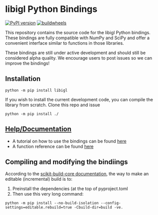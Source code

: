 # libigl Python Bindings
[![PyPI version](https://badge.fury.io/py/libigl.svg)](https://pypi.org/project/libigl/)
[![buildwheels](https://github.com/libigl/libigl-python-bindings/actions/workflows/wheels.yml/badge.svg)](https://github.com/libigl/libigl-python-bindings/actions/workflows/wheels.yml?query=branch%3Amain)


This repository contains the source code for the libigl Python bindings. These bindings are fully compatible with NumPy and SciPy and offer a convenient interface similar to functions in those libraries.

These bindings are still under active development and should still be considered alpha quality. We encourage users to post issues so we can improve the bindings!

## Installation

```
python -m pip install libigl
```

If you wish to install the current development code, you can compile the library from scratch. Clone this repo and issue

```
python -m pip install ./
```


## [Help/Documentation](https://libigl.github.io/libigl-python-bindings/)

* A tutorial on how to use the bindings can be found [here](https://libigl.github.io/libigl-python-bindings/tutorials/)
* A function reference can be found [here](https://libigl.github.io/libigl-python-bindings/igl_docs/)

## Compiling and modifying the bindiings

According to the [scikit-build-core documentation](https://scikit-build-core.readthedocs.io/en/latest/configuration.html#editable-installs), the way to make an editable (incremental) build is to:

 1. Preinstall the dependencies (at the top of pyproject.toml 
 2. Then use this very long command:

```
python -m pip install --no-build-isolation --config-settings=editable.rebuild=true -Cbuild-dir=build -ve.
```
